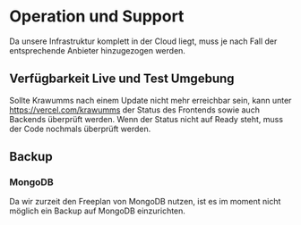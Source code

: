 # Operation und Support
Da unsere Infrastruktur komplett in der Cloud liegt, muss je nach Fall der entsprechende Anbieter hinzugezogen werden.
## Verfügbarkeit Live und Test Umgebung
Sollte Krawumms nach einem Update nicht mehr erreichbar sein, kann unter https://vercel.com/krawumms der Status des Frontends sowie auch Backends überprüft werden.
Wenn der Status nicht auf Ready steht, muss der Code nochmals überprüft werden.

## Backup
### MongoDB
Da wir zurzeit den Freeplan von MongoDB nutzen, ist es im moment nicht möglich ein Backup auf MongoDB einzurichten.
